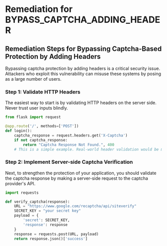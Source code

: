 # Remediation for BYPASS_CAPTCHA_ADDING_HEADER

## Remediation Steps for Bypassing Captcha-Based Protection by Adding Headers

Bypassing captcha protection by adding headers is a critical security issue. Attackers who exploit this vulnerability can misuse these systems by posing as a large number of users. 

### Step 1: Validate HTTP Headers

The easiest way to start is by validating HTTP headers on the server side. Never trust user inputs blindly.

```python
from flask import request

@app.route('/', methods=['POST'])
def login():
    captcha_response = request.headers.get('X-Captcha')
    if not captcha_response:
        return "Captcha Response Not Found.", 400
    # This is a simple example. Real-world header validation would be much more complex.
```

### Step 2: Implement Server-side Captcha Verification

Next, to strengthen the protection of your application, you should validate the captcha response by making a server-side request to the captcha provider's API.

```python
import requests

def verify_captcha(response):
    URL = "https://www.google.com/recaptcha/api/siteverify"
    SECRET_KEY = "your secret key"
    payload = {
        'secret': SECRET_KEY,
        'response': response
    }
    response = requests.post(URL, payload)
    return response.json()['success']
```